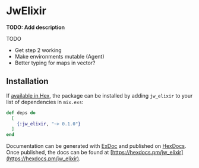 # JwElixir

**TODO: Add description**

TODO
- Get step 2 working
- Make environments mutable (Agent)
- Better typing for maps in vector?

## Installation

If [available in Hex](https://hex.pm/docs/publish), the package can be installed
by adding `jw_elixir` to your list of dependencies in `mix.exs`:

```elixir
def deps do
  [
    {:jw_elixir, "~> 0.1.0"}
  ]
end
```

Documentation can be generated with [ExDoc](https://github.com/elixir-lang/ex_doc)
and published on [HexDocs](https://hexdocs.pm). Once published, the docs can
be found at [https://hexdocs.pm/jw_elixir](https://hexdocs.pm/jw_elixir).

